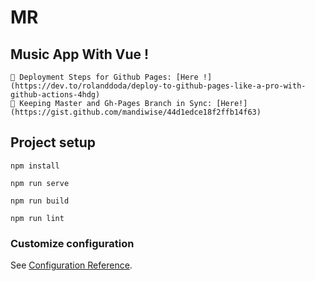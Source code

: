 # MR
## Music App With Vue !
```
🥂 Deployment Steps for Github Pages: [Here !](https://dev.to/rolanddoda/deploy-to-github-pages-like-a-pro-with-github-actions-4hdg)
🥂 Keeping Master and Gh-Pages Branch in Sync: [Here!](https://gist.github.com/mandiwise/44d1edce18f2ffb14f63)
```

## Project setup
```
npm install
```
```
npm run serve
```
```
npm run build
```
```
npm run lint
```
### Customize configuration
See [Configuration Reference](https://cli.vuejs.org/config/).
